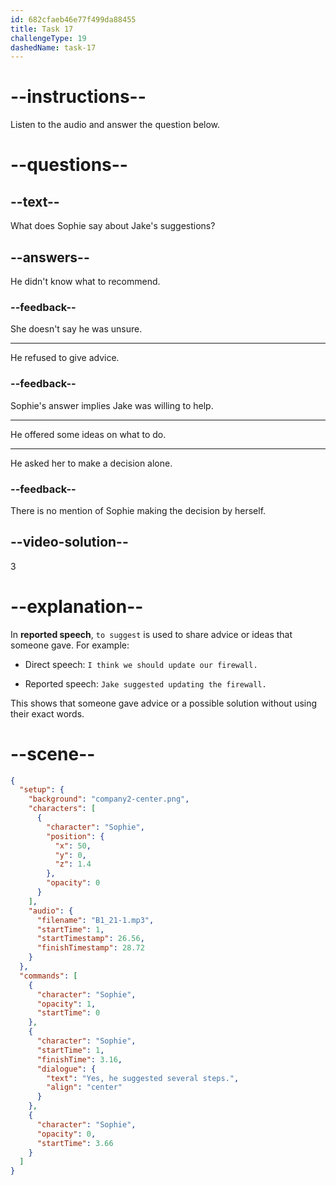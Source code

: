```yaml
---
id: 682cfaeb46e77f499da88455
title: Task 17
challengeType: 19
dashedName: task-17
---
```


<!-- (Audio) Sophie: Yes, he suggested several steps. -->

# --instructions--

Listen to the audio and answer the question below.

# --questions--

## --text--

What does Sophie say about Jake's suggestions?

## --answers--

He didn't know what to recommend.

### --feedback--

She doesn't say he was unsure.

---

He refused to give advice.

### --feedback--

Sophie's answer implies Jake was willing to help.

---

He offered some ideas on what to do.

---

He asked her to make a decision alone.

### --feedback--

There is no mention of Sophie making the decision by herself.

## --video-solution--

3

# --explanation--

In **reported speech**, `to suggest` is used to share advice or ideas that someone gave. For example:  

- Direct speech: `I think we should update our firewall.`

- Reported speech: `Jake suggested updating the firewall.`

This shows that someone gave advice or a possible solution without using their exact words.

# --scene--

```json
{
  "setup": {
    "background": "company2-center.png",
    "characters": [
      {
        "character": "Sophie",
        "position": {
          "x": 50,
          "y": 0,
          "z": 1.4
        },
        "opacity": 0
      }
    ],
    "audio": {
      "filename": "B1_21-1.mp3",
      "startTime": 1,
      "startTimestamp": 26.56,
      "finishTimestamp": 28.72
    }
  },
  "commands": [
    {
      "character": "Sophie",
      "opacity": 1,
      "startTime": 0
    },
    {
      "character": "Sophie",
      "startTime": 1,
      "finishTime": 3.16,
      "dialogue": {
        "text": "Yes, he suggested several steps.",
        "align": "center"
      }
    },
    {
      "character": "Sophie",
      "opacity": 0,
      "startTime": 3.66
    }
  ]
}
```

